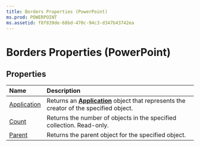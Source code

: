 ```yaml
---
title: Borders Properties (PowerPoint)
ms.prod: POWERPOINT
ms.assetid: f8f839de-68bd-470c-94c3-d347b43742ea
---
```



# Borders Properties (PowerPoint)

## Properties



|**Name**|**Description**|
|:-----|:-----|
|[Application](borders-application-property-powerpoint.md)|Returns an  **[Application](application-object-powerpoint.md)** object that represents the creator of the specified object.|
|[Count](borders-count-property-powerpoint.md)|Returns the number of objects in the specified collection. Read-only.|
|[Parent](borders-parent-property-powerpoint.md)|Returns the parent object for the specified object.|

